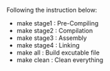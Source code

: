 
Following the instruction below:
- make stage1 : Pre-Compiling
- make stage2 : Compilation
- make stage3 : Assembly
- make stage4 : Linking
- make all    : Build excutable file
- make clean  : Clean everything
